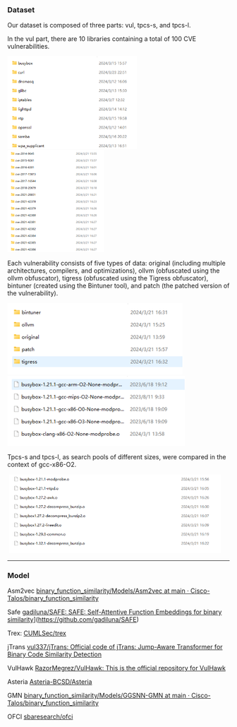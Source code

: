 ### Dataset

Our dataset is composed of three parts: vul, tpcs-s, and tpcs-l.

 In the vul part, there are 10 libraries containing a total of 100 CVE vulnerabilities. 

<img src="pic\image-20240613120257076.png" alt="image-20240613120257076" style="zoom: 67%;" /><img src="pic\image-20240613120315183.png" alt="image-20240613120315183" style="zoom: 50%;" />

Each vulnerability consists of five types of data: original (including multiple architectures, compilers, and optimizations), ollvm (obfuscated using the ollvm obfuscator), tigress (obfuscated using the Tigress obfuscator), bintuner (created using the Bintuner tool), and patch (the patched version of the vulnerability).

<img src="pic\image-20240613120333703.png" alt="image-20240613120333703" style="zoom: 90%;" />

<img src="pic\image-20240613120409953.png" alt="image-20240613120409953" style="zoom: 90%;" />

Tpcs-s and tpcs-l, as search pools of different sizes, were compared in the context of gcc-x86-O2.

<img src="pic\image-20240613120427830.png" alt="image-20240613120427830" style="zoom: 67%;" />

------



### Model

Asm2vec    [binary_function_similarity/Models/Asm2vec at main · Cisco-Talos/binary_function_similarity](https://github.com/Cisco-Talos/binary_function_similarity/tree/main/Models/Asm2vec)

Safe            [gadiluna/SAFE: SAFE: Self-Attentive Function Embeddings for binary similarity](https://github.com/gadiluna/SAFE)](https://github.com/gadiluna/SAFE)

Trex:           [CUMLSec/trex](https://github.com/CUMLSec/trex)

jTrans         [vul337/jTrans: Official code of jTrans: Jump-Aware Transformer for Binary Code Similarity Detection](https://github.com/vul337/jTrans)

VulHawk    [RazorMegrez/VulHawk: This is the official repository for VulHawk](https://github.com/RazorMegrez/VulHawk)

Asteria       [Asteria-BCSD/Asteria](https://github.com/Asteria-BCSD/Asteria)

GMN          [binary_function_similarity/Models/GGSNN-GMN at main · Cisco-Talos/binary_function_similarity](https://github.com/Cisco-Talos/binary_function_similarity/tree/main/Models/GGSNN-GMN)

OFCI           [sbaresearch/ofci](https://github.com/sbaresearch/ofci)
